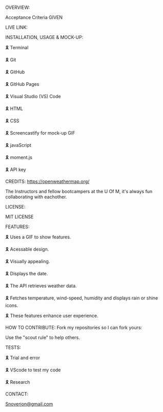 OVERVIEW:

Acceptance Criteria
GIVEN 

LIVE LINK:

INSTALLATION, USAGE & MOCK-UP:

🎗 Terminal

🎗 Git

🎗 GitHub

🎗 GitHub Pages

🎗 Visual Studio (VS) Code

🎗 HTML

🎗 CSS

🎗 Screencastify for mock-up GIF

🎗 javaScript

🎗 moment.js

🎗 API key

CREDITS:
https://openweathermap.org/

The Instructors and fellow bootcampers at the U Of M, it's always fun collaborating with eachother.

LICENSE:

MIT LICENSE

FEATURES:

🎗 Uses a GIF to show features.

🎗 Acessable design.

🎗 Visually appealing.

🎗 Displays the date.

🎗 The API retrieves weather data.

🎗 Fetches temperature, wind-speed, humidity and displays rain or shine icons.

🎗 These features enhance user experience.

HOW TO CONTRIBUTE:
Fork my repositories so I can fork yours:

Use the "scout rule" to help others.

TESTS:

🎗 Trial and error

🎗 VScode to test my code

🎗 Research

CONTACT:

Snoverjon@gmail.com